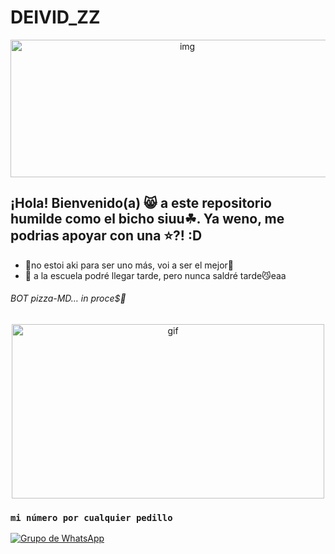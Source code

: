 # DEIVID_ZZ

<p align="center"> 
<img src="https://encrypted-tbn0.gstatic.com/images?q=tbn:ANd9GcQAkUq6K7RE_mgxC74eeYfk8JQn8mEMjXR_VA&usqp=CAU.gif" alt="img" width="550" height="220" framework="1.9"/> 
</p> 

## ¡Hola! Bienvenido(a) 😸 a este repositorio humilde como el bicho siuu☘. Ya weno, me podrias apoyar con una ⭐️?! :D
- 🌱no estoi aki para ser uno más, voi a ser el mejor💯
- 💞️ a la escuela podré llegar tarde, pero nunca saldré tarde😼eaa
###### BOT pizza-MD… in proce$🍕 

<p align="center"> 
<img src="/images/https://giphy.com/gifs/pixel-chainsaw-man-denji-fY0jahqHsqNznkhoaL?utm_source=media-link&utm_medium=landing&utm_campaign=Media%20Links&utm_termgif.gif" alt="gif" width="500" height="279"/> 
</p> 

### `mi número por cualquier pedillo`

[![Grupo de WhatsApp](https://img.shields.io/badge/WhatsApp%20Group-25D366?style=for-the-badge&logo=whatsapp&logoColor=white)](https://wa.me/+525539615909‬)
<!---
deividzz/deividzz is a ✨ special ✨ repository because its `README.md` (this file) appears on your GitHub profile.
You can click the Preview link to take a look at your changes.
--->
